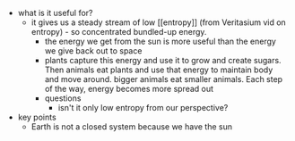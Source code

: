   * what is it useful for?
    * it gives us a steady stream of low [[entropy]] (from Veritasium vid on entropy) - so concentrated bundled-up energy.
      * the energy we get from the sun is more useful than the energy we give back out to space
      * plants capture this energy and use it to grow and create sugars. Then animals eat plants and use that energy to maintain body and move around. bigger animals eat smaller animals. Each step of the way, energy becomes more spread out
      * questions
        * isn't it only low entropy from our perspective?
  * key points
    * Earth is not a closed system because we have the sun
